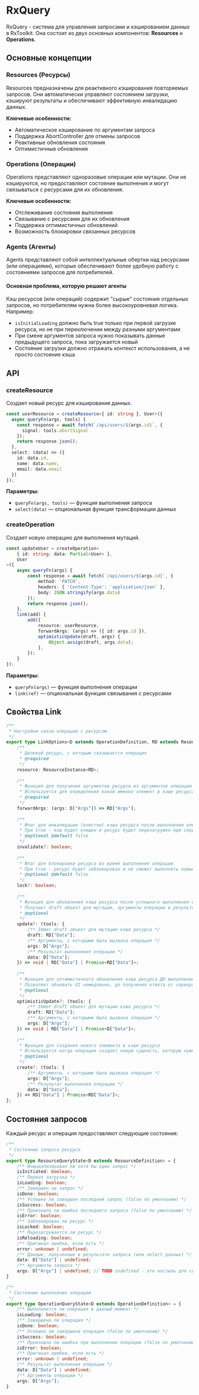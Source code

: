 # RxQuery

RxQuery - система для управления запросами и кэшированием данных в RxToolkit. Она состоит из двух основных компонентов: **Resources** и **Operations**.

## Основные концепции

### Resources (Ресурсы)

Resources предназначены для реактивного кэширования повторяемых запросов. Они автоматически управляют состоянием загрузки, кэшируют результаты и обеспечивают эффективную инвалидацию данных.

**Ключевые особенности:**
- Автоматическое кэширование по аргументам запроса
- Поддержка AbortController для отмены запросов
- Реактивные обновления состояния
- Оптимистичные обновления

### Operations (Операции)

Operations представляют одноразовые операции или мутации. Они не кэшируются, но предоставляют состояние выполнения и могут связываться с ресурсами для их обновления.

**Ключевые особенности:**
- Отслеживание состояния выполнения
- Связывание с ресурсами для их обновления
- Поддержка оптимистичных обновлений
- Возможность блокировки связанных ресурсов

### Agents (Агенты)
Agents представляют собой интеллектуальные обертки над ресурсами (или операциями), 
которые обеспечивают более удобную работу с состояниями запросов для потребителей.

#### Основная проблема, которую решают агенты

Кэш ресурсов (или операций) содержит "сырые" состояния отдельных запросов, но потребителям нужна более высокоуровневая логика. 
Например:
- `isInitialLoading` должно быть true только при первой загрузке ресурса, но не при переключении между разными аргументами
- При смене аргументов запроса нужно показывать данные предыдущего запроса, пока загружается новый
- Состояние загрузки должно отражать контекст использования, а не просто состояние кэша

## API

### createResource

Создает новый ресурс для кэширования данных.

```typescript
const userResource = createResource<{ id: string }, User>({
  async queryFn(args, tools) {
    const response = await fetch(`/api/users/${args.id}`, {
      signal: tools.abortSignal
    });
    return response.json();
  },
  select: (data) => ({
    id: data.id,
    name: data.name,
    email: data.email
  })
});
```

**Параметры:**
- `queryFn(args, tools)` — функция выполнения запроса
- `select(data)` — опциональная функция трансформации данных

### createOperation

Создает новую операцию для выполнения мутаций.

```typescript
const updateUser = createOperation<
    { id: string; data: Partial<User> },
    User
>({
    async queryFn(args) {
        const response = await fetch(`/api/users/${args.id}`, {
            method: 'PATCH',
            headers: { 'Content-Type': 'application/json' },
            body: JSON.stringify(args.data)
        });
        return response.json();
    },
    link(add) {
        add({
            resource: userResource,
            forwardArgs: (args) => ({ id: args.id }),
            optimisticUpdate(draft, args) {
                Object.assign(draft, args.data);
            },
        });
    }
});
```

**Параметры:**
- `queryFn(args)` — функция выполнения операции
- `link(ref)` — опциональная функция связывания с ресурсами


## Свойства Link
```typescript
/**
 * Настройки связи операции с ресурсом
 */
export type LinkOptions<D extends OperationDefinition, RD extends ResourceDefinition> = {
    /**
     * Целевой ресурс, с которым связывается операция
     * @required
     */
    resource: ResourceInstance<RD>;
    
    /**
     * Функция для получения аргументов ресурса из аргументов операции
     * Используется для определения какой именно элемент в кэше ресурса нужно обновить
     * @required
     */
    forwardArgs: (args: D["Args"]) => RD["Args"];
    
    /**
     * Флаг для инвалидации (очистки) кэша ресурса после выполнения операции
     * При true - кэш будет очищен и ресурс будет перезагружен при следующем обращении
     * @optional @default false
     */
    invalidate?: boolean;
    
    /**
     * Флаг для блокировки ресурса во время выполнения операции
     * При true - ресурс будет заблокирован и не сможет выполнять новые запросы
     * @optional @default false
     */
    lock?: boolean;
    
    /**
     * Функция для обновления кэша ресурса после успешного выполнения операции
     * Получает draft объект для мутации, аргументы операции и результат операции
     * @optional
     */
    update?: (tools: {
        /** Immer draft объект для мутации кэша ресурса */
        draft: RD["Data"];
        /** Аргументы, с которыми была вызвана операция */
        args: D["Args"];
        /** Результат выполнения операции */
        data: D["Data"];
    }) => void | RD["Data"] | Promise<RD["Data"]>;
    
    /**
     * Функция для оптимистичного обновления кэша ресурса ДО выполнения операции
     * Позволяет обновить UI немедленно, до получения ответа от сервера
     * @optional
     */
    optimisticUpdate?: (tools: {
        /** Immer draft объект для мутации кэша ресурса */
        draft: RD["Data"];
        /** Аргументы, с которыми была вызвана операция */
        args: D["Args"];
    }) => void | RD["Data"] | Promise<D["Data"]>;
    
    /**
     * Функция для создания нового элемента в кэше ресурса
     * Используется когда операция создает новую сущность, которую нужно добавить в кэш
     * @optional
     */
    create?: (tools: {
        /** Аргументы, с которыми была вызвана операция */
        args: D["Args"];
        /** Результат выполнения операции */
        data: D["Data"];
    }) => RD["Data"] | Promise<RD["Data"]>;
};
```


## Состояния запросов

Каждый ресурс и операция предоставляют следующие состояния:

```typescript
/**
 * Состояние запроса ресурса
 */
export type ResourceQueryState<D extends ResourceDefinition> = {
    /** Инициализирован ли хотя бы один запрос */
    isInitiated: boolean;
    /** Первая загрузка */
    isLoading: boolean;
    /** Завершен ли запрос */
    isDone: boolean;
    /** Успешно ли завершен последний запрос (false по умолчанию) */
    isSuccess: boolean;
    /** Произошла ли ошибка последнего запроса (false по умолчанию) */
    isError: boolean;
    /** Заблокирован ли ресурс */
    isLocked: boolean;
    /** Перезагружается ли ресурс */
    isReloading: boolean;
    /** Оригинал ошибки, если есть */
    error: unknown | undefined;
    /** Данные, полученные в результате запроса (или select данных) */
    data: D["Data"] | undefined;
    /** Аргументы запроса */
    args: D["Args"] | undefined; // TODO undefined - это костыль для сведения типов, его быть не должно
}

/**
 * Состояние выполнения операции
 */
export type OperationQueryState<D extends OperationDefinition> = {
    /** Выполняется ли операция в данный момент */
    isLoading: boolean;
    /** Завершена ли операция */
    isDone: boolean;
    /** Успешно ли завершена операция (false по умолчанию) */
    isSuccess: boolean;
    /** Произошла ли ошибка при выполнении операции (false по умолчанию) */
    isError: boolean;
    /** Оригинал ошибки, если есть */
    error: unknown | undefined;
    /** Результат выполнения операции */
    data: D["Data"] | undefined;
    /** Аргументы операции */
    args: D["Args"];
}

```
